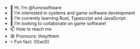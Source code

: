 - 👋 Hi, I’m @fumosoftware
- 👀 I’m interested in systems and game software development
- 🌱 I’m currently learning Rust, Typescript and JavaScript. 
- 💞️ I’m looking to collaborate on game software!
- 📫 How to reach me 
- 😄 Pronouns: they/them
- ⚡ Fun fact: (0)w(0)

<!---
fumosoftware/fumosoftware is a ✨ special ✨ repository because its `README.md` (this file) appears on your GitHub profile.
You can click the Preview link to take a look at your changes.
--->
